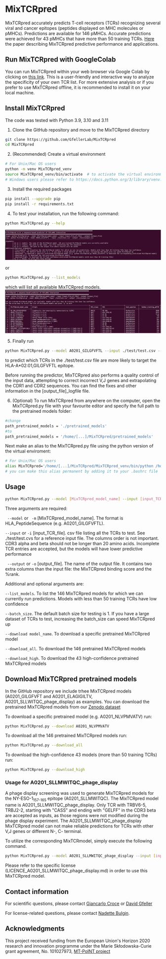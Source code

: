 # MixTCRpred
MixTCRpred accurately predicts T-cell receptors (TCRs) recognizing several viral and cancer epitopes (peptides displayed on MHC molecules or pMHCs). Predictions are available for 146 pMHCs. Accurate predictions were achieved for 43 pMHCs that have more than 50 training TCRs. [Here](https://www.nature.com/articles/s41467-024-47461-8) the paper describing MixTCRpred predictive performance and applications.


## Run MixTCRpred with GoogleColab
You can run MixTCRpred within your web browser via Google Colab by clicking on [this link](https://colab.research.google.com/github/GfellerLab/MixTCRpred/blob/main/colab_MixTCRpred.ipynb).
This is a user-friendly and interactive way to analyze the specificity of your own TCR list.
For more extensive analysis or if you prefer to use MixTCRpred offline, it is recommended to install it on your local machine.

## Install MixTCRpred 

The code was tested with Python 3.9, 3.10 and 3.11

1. Clone the GitHub repository and move to the MixTCRpred directory
```bash
git clone https://github.com/GfellerLab/MixTCRpred 
cd MixTCRpred
```

2. (Recommended) Create a virtual environment 
```bash
# For Unix/Mac OS users
python -m venv MixTCRpred_venv  
source MixTCRpred_venv/bin/activate  # to activate the virtual environment (MixTCRpred_venv)
# Windows users please refer to https://docs.python.org/3/library/venv.html to create and activate a virtual environment. 
```

3. Install the required packages 
```bash
pip install --upgrade pip
pip install -r requirements.txt 
```

4. To test your installation, run the following command:
```bash
python MixTCRpred.py --help
```
![](help_output.png)  

or 

```bash
python MixTCRpred.py --list_models
```

which will list all available MixTCRpred models.
![](list_model_output.png)

5. Finally run 

```bash
python MixTCRpred.py --model A0201_GILGFVFTL --input ./test/test.csv --output ./test/output.csv 
```

to predict which TCRs in the ./test/test.csv file are more likely to target the HLA-A\*02:01,GILGFVFTL epitope.

Before running the predictor, MixTCRpred also performs a quality control of the input data, attempting to correct incorrect V,J genes and extrapolating the CDR1 and CDR2 sequences. You can find the fixes and other information in the [output_file]_logfile file.

6. (Optional) To run MixTCRpred from anywhere on the computer, open the MixTCRpred.py file with your favourite editor and specify the full path to the pretrained models folder:
```bash
#change
path_pretrained_models = './pretrained_models'
#to 
path_pretrained_models = '/home/[...]/MixTCRpred/pretrained_models'
```

Next make an alias to the MixTCRpred.py file using the python version of the virtual enviroment:
```bash
# For Unix/Mac OS users
alias MixTCRpred='/home/[...]/MixTCRpred/MixTCRpred_venv/bin/python /home/[...]/MixTCRpred/MixTCRpred.py'
# you can make this alias permanent by adding it to your .bashrc file
```

## Usage

```bash
python MixTCRpred.py --model [MixTCRpred_model_name] --input [input_TCR_file] --output [output_file]
```

Three arguments are required:

``` --model``` or  ``` -m``` [MixTCRpred_model_name]. 
The format is HLA_PeptideSequence (e.g. A0201_GILGFVFTL).

```--input``` or ```-i``` [input_TCR_file].
csv file listing all the TCRs to test. See ./test/test.cvs for a reference input file. The columns order is not important.
CDR3 alpha and beta should not be longer than 20 amino acids.
Incomplete TCR entries are accepted, but the models will have lower predictive performance

``` --output``` or ```-o``` [output_file].
The name of the output file. It contains two extra columns than the input file: the MixTCRpred binding score and the %rank.


Additional and optional arguments are:  

```--list_models```. To list the 146 MixTCRpred models for which we can currently run predictions. Models with less than 50 training TCRs have low confidence  

```--batch_size```. The default batch size for testing is 1. If you have a large dataset of TCRs to test, increasing the batch_size can speed MixTCRpred up  

```--download model_name```. To download a specific pretrained MixTCRpred model  

```--download_all```. To download the 146 pretrained MixTCRpred models  

```--download_high```. To download the 43 high-confidence pretrained MixTCRpred models 

## Download MixTCRpred pretrained models

In the GitHub repository we include trhee MixTCRpred models (A0201_GILGFVFT and A0201_ELAGIGILTV, A0201_SLLWITQC_phage_display) as examples.
You can download the pretrained MixTCRpred models from our [Zenodo dataset](https://doi.org/10.5281/zenodo.7930623)

To download a specific pretrained model (e.g. A0201_NLVPMVATV) run:
```bash
python MixTCRpred.py --download A0201_NLVPMVATV 
```

To download all the 146 pretrained MixTCRpred models run:
```bash
python MixTCRpred.py --download_all
```

To download the high-confidence 43 models (more than 50 training TCRs) run:
```bash
python MixTCRpred.py --download_high
```

### Usage for A0201_SLLMWITQC_phage_display

A phage display screening was used to generate MixTCRpred models for the NY-ESO-1<sub>157-165</sub> epitope (A0201_SLLMWITQC). The MixTCRpred model name is A0201_SLLMWITQC_phage_display. 
Only TCR with TRBV6-5, TRBJ2-2, starting with "CASS" and ending with "GELFF" in the CDR3 beta are accepted as inputs, as those regions were not modified during the phage display experiment.
The A0201_SLLMWITQC_phage_display MixTCRpred model can not make reliable predictions for TCRs with other V,J genes or different N-, C- terminal.

To utilize the corresponding MixTCRmodel, simply execute the following command.

```bash
python MixTCRpred.py --model A0201_SLLMWITQC_phage_display --input [input_TCR_file] --output [output_file]
```

Please refer to the specific license (LICENCE_A0201_SLLMWITQC_phage_display.md) in order to use this MixTCRpred model.



## Contact information

For scientific questions, please contact [Giancarlo Croce](mailto:giancarlo.croce@unil.ch?subject=[GitHub]%20MixTCRpred%20) or [David Gfeller](mailto:david.gfeller@unil.ch?subject=[GitHub]%20MixTCRpred%20)

For license-related questions, please contact [Nadette Bulgin](mailto:nbulgin@lcr.org?subject=[GitHub]%20MixTCRpred%20).

## Acknowledgments

This project received funding from the European Union's Horizon 2020 research and innovation programme under the Marie Skłodowska-Curie grant agreement, No. 101027973, [MT-PoINT project](https://cordis.europa.eu/project/id/101027973)
